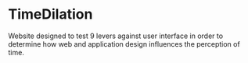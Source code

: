 # TimeDilation
Website designed to test 9 levers against user interface in order to determine how web and application design influences the perception of time.

